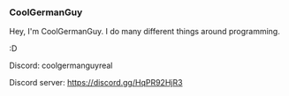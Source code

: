 ### CoolGermanGuy
Hey, I'm CoolGermanGuy. I do many different things around programming.

:D

Discord: coolgermanguyreal

Discord server: https://discord.gg/HqPR92HjR3
